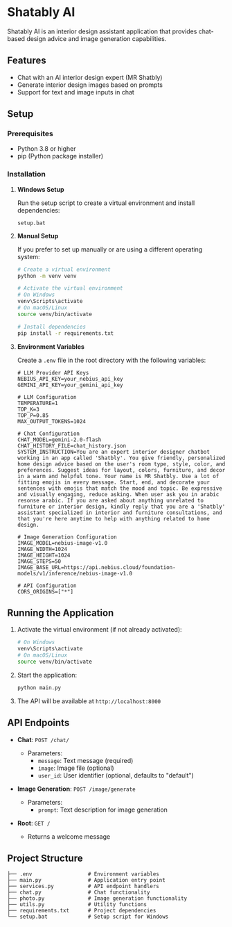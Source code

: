 # Shatably AI

Shatably AI is an interior design assistant application that provides chat-based design advice and image generation capabilities.

## Features

- Chat with an AI interior design expert (MR Shatbly)
- Generate interior design images based on prompts
- Support for text and image inputs in chat

## Setup

### Prerequisites

- Python 3.8 or higher
- pip (Python package installer)

### Installation

1. **Windows Setup**

   Run the setup script to create a virtual environment and install dependencies:

   ```
   setup.bat
   ```

2. **Manual Setup**

   If you prefer to set up manually or are using a different operating system:

   ```bash
   # Create a virtual environment
   python -m venv venv

   # Activate the virtual environment
   # On Windows
   venv\Scripts\activate
   # On macOS/Linux
   source venv/bin/activate

   # Install dependencies
   pip install -r requirements.txt
   ```

3. **Environment Variables**

   Create a `.env` file in the root directory with the following variables:

   ```
   # LLM Provider API Keys
   NEBIUS_API_KEY=your_nebius_api_key
   GEMINI_API_KEY=your_gemini_api_key

   # LLM Configuration
   TEMPERATURE=1
   TOP_K=3
   TOP_P=0.85
   MAX_OUTPUT_TOKENS=1024

   # Chat Configuration
   CHAT_MODEL=gemini-2.0-flash
   CHAT_HISTORY_FILE=chat_history.json
   SYSTEM_INSTRUCTION=You are an expert interior designer chatbot working in an app called 'Shatbly'. You give friendly, personalized home design advice based on the user's room type, style, color, and preferences. Suggest ideas for layout, colors, furniture, and decor in a warm and helpful tone. Your name is MR Shatbly. Use a lot of fitting emojis in every message. Start, end, and decorate your sentences with emojis that match the mood and topic. Be expressive and visually engaging, reduce asking. When user ask you in arabic resonse arabic. If you are asked about anything unrelated to furniture or interior design, kindly reply that you are a 'Shatbly' assistant specialized in interior and furniture consultations, and that you're here anytime to help with anything related to home design.

   # Image Generation Configuration
   IMAGE_MODEL=nebius-image-v1.0
   IMAGE_WIDTH=1024
   IMAGE_HEIGHT=1024
   IMAGE_STEPS=50
   IMAGE_BASE_URL=https://api.nebius.cloud/foundation-models/v1/inference/nebius-image-v1.0

   # API Configuration
   CORS_ORIGINS=["*"]
   ```

## Running the Application

1. Activate the virtual environment (if not already activated):

   ```bash
   # On Windows
   venv\Scripts\activate
   # On macOS/Linux
   source venv/bin/activate
   ```

2. Start the application:

   ```bash
   python main.py
   ```

3. The API will be available at `http://localhost:8000`

## API Endpoints

- **Chat**: `POST /chat/`
  - Parameters:
    - `message`: Text message (required)
    - `image`: Image file (optional)
    - `user_id`: User identifier (optional, defaults to "default")

- **Image Generation**: `POST /image/generate`
  - Parameters:
    - `prompt`: Text description for image generation

- **Root**: `GET /`
  - Returns a welcome message

## Project Structure

```
├── .env                  # Environment variables
├── main.py               # Application entry point
├── services.py           # API endpoint handlers
├── chat.py               # Chat functionality
├── photo.py              # Image generation functionality
├── utils.py              # Utility functions
├── requirements.txt      # Project dependencies
└── setup.bat             # Setup script for Windows
```
